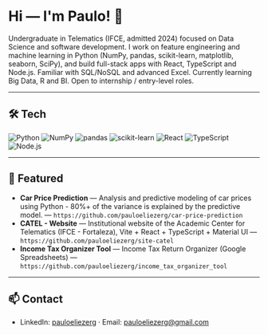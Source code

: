# Hi — I'm Paulo! 👋

Undergraduate in Telematics (IFCE, admitted 2024) focused on Data Science and software development. I work on feature engineering and machine learning in Python (NumPy, pandas, scikit-learn, matplotlib, seaborn, SciPy), and build full-stack apps with React, TypeScript and Node.js. Familiar with SQL/NoSQL and advanced Excel. Currently learning Big Data, R and BI. Open to internship / entry-level roles.

---

## 🛠 Tech
![Python](https://img.shields.io/badge/-Python-3776AB?style=flat-square&logo=python)
![NumPy](https://img.shields.io/badge/-NumPy-013243?style=flat-square&logo=numpy)
![pandas](https://img.shields.io/badge/-pandas-150458?style=flat-square&logo=pandas)
![scikit-learn](https://img.shields.io/badge/-scikit--learn-F7931E?style=flat-square&logo=scikit-learn)
![React](https://img.shields.io/badge/-React-61DAFB?style=flat-square&logo=react)
![TypeScript](https://img.shields.io/badge/-TypeScript-3178C6?style=flat-square&logo=typescript)
![Node.js](https://img.shields.io/badge/-Node.js-339933?style=flat-square&logo=nodedotjs)

---

## 🚀 Featured
- **Car Price Prediction** — Analysis and predictive modeling of car prices using Python - 80%+ of the variance is explained by the predictive model. — `https://github.com/pauloeliezerg/car-price-prediction`  
- **CATEL - Website** — Institutional website of the Academic Center for Telematics (IFCE - Fortaleza), Vite + React + TypeScript + Material UI — `https://github.com/pauloeliezerg/site-catel`
- **Income Tax Organizer Tool** — Income Tax Return Organizer (Google Spreadsheets) — `https://github.com/pauloeliezerg/income_tax_organizer_tool`

---

## 📫 Contact
- LinkedIn: [pauloeliezerg](https://www.linkedin.com/in/pauloeliezerg) · Email: pauloeliezerg@gmail.com
